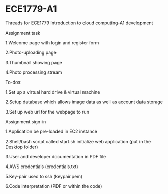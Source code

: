 # ECE1779-A1
Threads for ECE1779 Introduction to cloud computing-A1 development

Assignment task

1.Welcome page with login and register form

2.Photo-uploading page

3.Thumbnail showing page

4.Photo processing stream

To-dos:

1.Set up a virtual hard drive & virtual machine

2.Setup database which allows image data as well as account data storage

3.Set up web url for the webpage to run 

Assignment sign-in

1.Application be pre-loaded in EC2 instance

2.Shell/bash script called start.sh initialize web application (put in the Desktop folder)

3.User and developer documentation in PDF file

4.AWS credentials (credentials.txt)

5.Key-pair used to ssh (keypair.pem)

6.Code interpretation (PDF or within the code)
